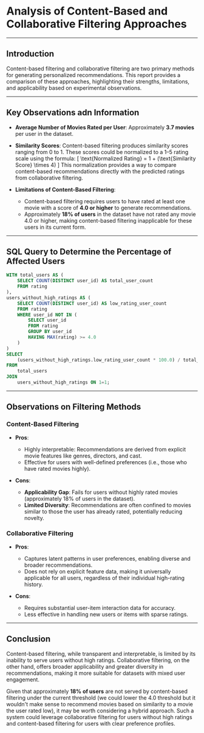 # Analysis of Content-Based and Collaborative Filtering Approaches

---

## Introduction

Content-based filtering and collaborative filtering are two primary methods for generating personalized recommendations. This report provides a comparison of these approaches, highlighting their strengths, limitations, and applicability based on experimental observations.

---

## Key Observations adn Information

- **Average Number of Movies Rated per User**: Approximately **3.7 movies** per user in the dataset.

- **Similarity Scores**: Content-based filtering produces similarity scores ranging from 0 to 1. These scores could be normalized to a 1–5 rating scale using the formula:
    \[
    \text{Normalized Rating} = 1 + (\text{Similarity Score} \times 4)
    \]
    This normalization provides a way to compare content-based recommendations directly with the predicted ratings from collaborative filtering.

- **Limitations of Content-Based Filtering**:
  - Content-based filtering requires users to have rated at least one movie with a score of **4.0 or higher** to generate recommendations.
  - Approximately **18% of users** in the dataset have not rated any movie 4.0 or higher, making content-based filtering inapplicable for these users in its current form.

---

## SQL Query to Determine the Percentage of Affected Users

```sql
WITH total_users AS (
    SELECT COUNT(DISTINCT user_id) AS total_user_count
    FROM rating
),
users_without_high_ratings AS (
    SELECT COUNT(DISTINCT user_id) AS low_rating_user_count
    FROM rating
    WHERE user_id NOT IN (
        SELECT user_id
        FROM rating
        GROUP BY user_id
        HAVING MAX(rating) >= 4.0
    )
)
SELECT 
    (users_without_high_ratings.low_rating_user_count * 100.0) / total_users.total_user_count AS percentage_without_high_ratings
FROM 
    total_users
JOIN 
    users_without_high_ratings ON 1=1;
```

---

## Observations on Filtering Methods

### Content-Based Filtering

- **Pros**:
  - Highly interpretable: Recommendations are derived from explicit movie features like genres, directors, and cast.
  - Effective for users with well-defined preferences (i.e., those who have rated movies highly).

- **Cons**:
  - **Applicability Gap**: Fails for users without highly rated movies (approximately 18% of users in the dataset).
  - **Limited Diversity**: Recommendations are often confined to movies similar to those the user has already rated, potentially reducing novelty.

### Collaborative Filtering

- **Pros**:
  - Captures latent patterns in user preferences, enabling diverse and broader recommendations.
  - Does not rely on explicit feature data, making it universally applicable for all users, regardless of their individual high-rating history.

- **Cons**:
  - Requires substantial user-item interaction data for accuracy.
  - Less effective in handling new users or items with sparse ratings.

---

## Conclusion

Content-based filtering, while transparent and interpretable, is limited by its inability to serve users without high ratings. Collaborative filtering, on the other hand, offers broader applicability and greater diversity in recommendations, making it more suitable for datasets with mixed user engagement.

Given that approximately **18% of users** are not served by content-based filtering under the current threshold (we could lower the 4.0 threshold but it wouldn't make sense to recommend movies based on similarity to a movie the user rated low), it may be worth considering a hybrid approach. Such a system could leverage collaborative filtering for users without high ratings and content-based filtering for users with clear preference profiles.

